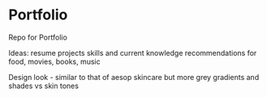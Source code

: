# Portfolio
Repo for Portfolio

Ideas:
resume
projects
skills and current knowledge
recommendations for food, movies, books, music

Design look - similar to that of aesop skincare but more grey gradients and shades vs skin tones

